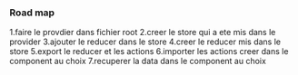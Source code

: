 ### Road map

1.faire le provdier dans fichier root
2.creer le store qui a ete mis dans le provider
3.ajouter le reducer dans le store
4.creer le reducer mis dans le store
5.export le reducer et les actions
6.importer les actions creer dans le component au choix
7.recuperer la data dans le component au choix